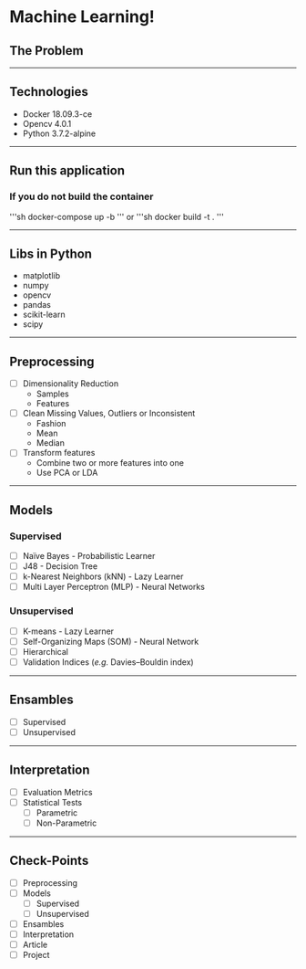 # Machine Learning!
## The Problem


---------------
## Technologies
- Docker 18.09.3-ce
- Opencv 4.0.1
- Python 3.7.2-alpine

---------------
## Run this application
### If you do not build the container
'''sh
docker-compose up -b
'''
or
'''sh
docker build -t <name> .
'''

---------------
## Libs in Python
- matplotlib
- numpy
- opencv
- pandas
- scikit-learn
- scipy

---------------
## Preprocessing
- [ ] Dimensionality Reduction
  - Samples
  - Features
- [ ] Clean Missing Values, Outliers or Inconsistent
  - Fashion
  - Mean
  - Median
- [ ] Transform features
  - Combine two or more features into one
  - Use PCA or LDA

---------------
## Models
### Supervised
- [ ] Naïve Bayes - Probabilistic Learner
- [ ] J48 - Decision Tree
- [ ] k-Nearest Neighbors (kNN) - Lazy Learner
- [ ] Multi Layer Perceptron (MLP) - Neural Networks
### Unsupervised
- [ ] K-means - Lazy Learner
- [ ] Self-Organizing Maps (SOM) - Neural Network
- [ ] Hierarchical
- [ ] Validation Indices (_e.g._ Davies–Bouldin index)

---------------
## Ensambles
- [ ] Supervised
- [ ] Unsupervised

---------------
## Interpretation
- [ ] Evaluation Metrics
- [ ] Statistical Tests
  - [ ] Parametric
  - [ ] Non-Parametric

---------------
## Check-Points
- [ ] Preprocessing
- [ ] Models
  - [ ] Supervised
  - [ ] Unsupervised
- [ ] Ensambles
- [ ] Interpretation
- [ ] Article
- [ ] Project
